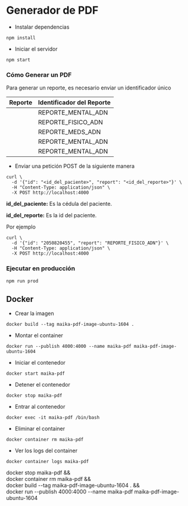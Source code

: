 # Generador de PDF

- Instalar dependencias
```
npm install
```

- Iniciar el servidor
```
npm start
```

### Cómo Generar un PDF

Para generar un reporte, es necesario enviar un identificador único

| Reporte | Identificador del Reporte |
|---------|---------------------------|
|         |REPORTE_MENTAL_ADN
|         |REPORTE_FISICO_ADN
|         |REPORTE_MEDS_ADN
|         |REPORTE_MENTAL_ADN
|         |REPORTE_MENTAL_ADN

- Enviar una petición POST de la siguiente manera

```
curl \
  -d '{"id": "<id_del_paciente>", "report": "<id_del_reporte>"}' \
  -H "Content-Type: application/json" \
  -X POST http://localhost:4000
```
**id_del_paciente:** Es la cédula del paciente.

**id_del_reporte:** Es la id del paciente.

Por ejemplo

```
curl \
  -d '{"id": "2050820455", "report": "REPORTE_FISICO_ADN"}' \
  -H "Content-Type: application/json" \
  -X POST http://localhost:4000
```

### Ejecutar en producción
```
npm run prod
```

## Docker

- Crear la imagen
```
docker build --tag maika-pdf-image-ubuntu-1604 .
```

- Montar el container
```
docker run --publish 4000:4000 --name maika-pdf maika-pdf-image-ubuntu-1604
```

- Iniciar el contenedor
```
docker start maika-pdf
```

- Detener el contenedor
```
docker stop maika-pdf
```

- Entrar al contenedor
```
docker exec -it maika-pdf /bin/bash
```

- Eliminar el container
```
docker container rm maika-pdf
```

- Ver los logs del container
```
docker container logs maika-pdf
```

docker stop maika-pdf && \
docker container rm maika-pdf && \
docker build --tag maika-pdf-image-ubuntu-1604 . && \
docker run --publish 4000:4000 --name maika-pdf maika-pdf-image-ubuntu-1604
